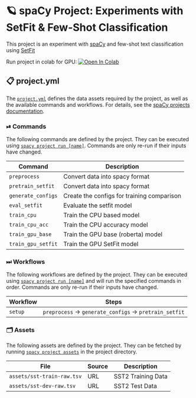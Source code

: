 <!-- SPACY PROJECT: AUTO-GENERATED DOCS START (do not remove) -->

# 🪐 spaCy Project: Experiments with SetFit & Few-Shot Classification

This project is an experiment with [spaCy](https://spacy.io) and few-shot text classification using [SetFit](http://archive.today/Kelkb)

Run project in colab for GPU: [![Open In Colab](https://colab.research.google.com/assets/colab-badge.svg)](https://colab.research.google.com/drive/1CvGEZC0I9_v8gWrBxSJQ4Z8JGPJz-HYb?usp=sharing)


## 📋 project.yml

The [`project.yml`](project.yml) defines the data assets required by the
project, as well as the available commands and workflows. For details, see the
[spaCy projects documentation](https://spacy.io/usage/projects).

### ⏯ Commands

The following commands are defined by the project. They
can be executed using [`spacy project run [name]`](https://spacy.io/api/cli#project-run).
Commands are only re-run if their inputs have changed.

| Command | Description |
| --- | --- |
| `preprocess` | Convert data into spacy format |
| `pretrain_setfit` | Convert data into spacy format |
| `generate_configs` | Create the configs for training comparison |
| `eval_setfit` | Evaluate the setfit model |
| `train_cpu` | Train the CPU based model |
| `train_cpu_acc` | Train the CPU accuracy model |
| `train_gpu_base` | Train the GPU base (roberta) model |
| `train_gpu_setfit` | Train the GPU SetFit model |

### ⏭ Workflows

The following workflows are defined by the project. They
can be executed using [`spacy project run [name]`](https://spacy.io/api/cli#project-run)
and will run the specified commands in order. Commands are only re-run if their
inputs have changed.

| Workflow | Steps |
| --- | --- |
| `setup` | `preprocess` &rarr; `generate_configs` &rarr; `pretrain_setfit` |

### 🗂 Assets

The following assets are defined by the project. They can
be fetched by running [`spacy project assets`](https://spacy.io/api/cli#project-assets)
in the project directory.

| File | Source | Description |
| --- | --- | --- |
| `assets/sst-train-raw.tsv` | URL | SST2 Training Data |
| `assets/sst-dev-raw.tsv` | URL | SST2 Test Data |

<!-- SPACY PROJECT: AUTO-GENERATED DOCS END (do not remove) -->